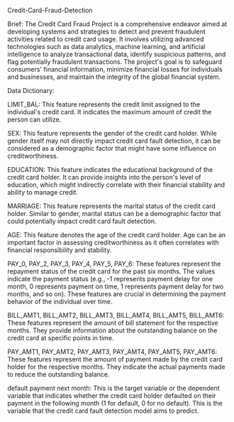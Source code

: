 Credit-Card-Fraud-Detection

Brief: The Credit Card Fraud Project is a comprehensive endeavor aimed at developing systems and strategies to detect and prevent fraudulent activities related to credit card usage. It involves utilizing advanced technologies such as data analytics, machine learning, and artificial intelligence to analyze transactional data, identify suspicious patterns, and flag potentially fraudulent transactions. The project's goal is to safeguard consumers' financial information, minimize financial losses for individuals and businesses, and maintain the integrity of the global financial system.

Data Dictionary:

LIMIT_BAL: This feature represents the credit limit assigned to the individual's credit card. It indicates the maximum amount of credit the person can utilize.

SEX: This feature represents the gender of the credit card holder. While gender itself may not directly impact credit card fault detection, it can be considered as a demographic factor that might have some influence on creditworthiness.

EDUCATION: This feature indicates the educational background of the credit card holder. It can provide insights into the person's level of education, which might indirectly correlate with their financial stability and ability to manage credit.

MARRIAGE: This feature represents the marital status of the credit card holder. Similar to gender, marital status can be a demographic factor that could potentially impact credit card fault detection.

AGE: This feature denotes the age of the credit card holder. Age can be an important factor in assessing creditworthiness as it often correlates with financial responsibility and stability.

PAY_0, PAY_2, PAY_3, PAY_4, PAY_5, PAY_6: These features represent the repayment status of the credit card for the past six months. The values indicate the payment status (e.g., -1 represents payment delay for one month, 0 represents payment on time, 1 represents payment delay for two months, and so on). These features are crucial in determining the payment behavior of the individual over time.

BILL_AMT1, BILL_AMT2, BILL_AMT3, BILL_AMT4, BILL_AMT5, BILL_AMT6: These features represent the amount of bill statement for the respective months. They provide information about the outstanding balance on the credit card at specific points in time.

PAY_AMT1, PAY_AMT2, PAY_AMT3, PAY_AMT4, PAY_AMT5, PAY_AMT6: These features represent the amount of payment made by the credit card holder for the respective months. They indicate the actual payments made to reduce the outstanding balance.

default payment next month: This is the target variable or the dependent variable that indicates whether the credit card holder defaulted on their payment in the following month (1 for default, 0 for no default). This is the variable that the credit card fault detection model aims to predict.

